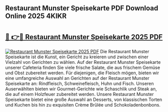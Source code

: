 ## Restaurant Munster Speisekarte PDF Download Online 2025 4KIKR

# <h2><a href="http://gc6in5m.nevu.top/?p=Restaurant+Munster+Speisekarte">🔗 👉🔴 Restaurant Munster Speisekarte 2025 PDF</a></h2>

[![Restaurant Munster Speisekarte 2025 PDF](https://i.imgur.com/dBaPXMq.png)](http://gc6in5m.nevu.top/?p=Restaurant+Munster+Speisekarte)
Die Restaurant Munster Speisekarte ist die Kunst, ein Gericht zu kreieren und zwischen einer Vielzahl von Gerichten zu wählen. Auf der Restaurant Munster Speisekarte unserer Cafeteria finden Sie viele frische Salate, die aus frischem Gemüse und Obst zubereitet werden. Für diejenigen, die Fleisch mögen, bieten wir eine umfangreiche Auswahl an Gerichten auf der Restaurant Munster Speisekarte an: Rindfleisch, Schweinefleisch, Huhn und Fisch. Unseren Auserwählten bieten wir Gourmet-Gerichte wie Schaschlik und Steak an, die auf einem Holzfeuer zubereitet werden. Unsere Restaurant Munster Speisekarte bietet eine große Auswahl an Desserts, von klassischen Torten und Kuchen bis hin zu exquisiten Crème Brûlée und Schokoladenbonbons.
